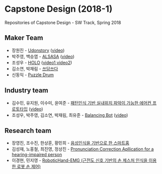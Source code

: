 # Capstone Design (2018-1)
Repositories of Capstone Design - SW Track, Spring 2018


## Maker Team
* 장원진 - [Udonstory](https://github.com/Jangwonjin/udonstory) ([video](https://youtu.be/f02bA4Q4HMM))
* 박주영, 백승엽 -  [ALSASA](https://github.com/jooyoung0525/ALSASA_project) ([video](https://youtu.be/RdGiWGLQSXQ))
* 조성우 - [HOLO](https://github.com/joswoo/Maker) ([video1](https://youtu.be/9xPwZn2B504),[video2](https://youtu.be/IMnppjnzoVc))
* 김소연, 박재림 - [쓰담쓰다](https://github.com/ParkJaeRim/MAKER)
* 신동익 - [Puzzle Drum](https://github.com/DonGikS/project_caps)

## Industry team
* 김수민, 유지원, 이수미, 윤여준 - [패턴인식 기반 실내위치 파악이 가능한 에어컨 프로토타입](https://github.com/jiown917/Industry_A/) ([video](https://youtu.be/iK7Q0zZREhU))
* 조성우, 박주영, 김소연, 박재림, 최유준 - [Balancing Bot](https://github.com/joswoo/Industry_B) ([video](https://youtu.be/iVVoLgYuxLA))

## Research team
* 장영진, 조수진, 한상훈, 황민희 - [음성인식을 기반으로 한 스마트홈](https://github.com/IncheonMakerB/capstone-design)
* 김성재, 노홍철, 최진영, 정상진 - [Pronunciation Correction Apllication for a hearing-impaired person](https://github.com/JungSangJin/jung-sang-jin)
* 이경현, 민지영 - [RoboticHand-EMG (근전도 신호 기반의 손 제스처 인식을 이용한 로봇 손 제어)](https://github.com/Jovinus/RoboticHand-EMG)
